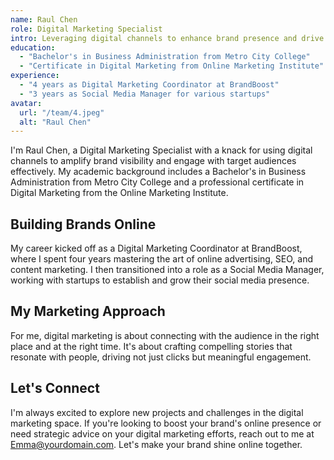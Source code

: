 ```yaml
---
name: Raul Chen
role: Digital Marketing Specialist
intro: Leveraging digital channels to enhance brand presence and drive user engagement.
education:
  - "Bachelor's in Business Administration from Metro City College"
  - "Certificate in Digital Marketing from Online Marketing Institute"
experience:
  - "4 years as Digital Marketing Coordinator at BrandBoost"
  - "3 years as Social Media Manager for various startups"
avatar:
  url: "/team/4.jpeg"
  alt: "Raul Chen"
---
```


I'm Raul Chen, a Digital Marketing Specialist with a knack for using digital channels to amplify brand visibility and engage with target audiences effectively. My academic background includes a Bachelor's in Business Administration from Metro City College and a professional certificate in Digital Marketing from the Online Marketing Institute.

## Building Brands Online

My career kicked off as a Digital Marketing Coordinator at BrandBoost, where I spent four years mastering the art of online advertising, SEO, and content marketing. I then transitioned into a role as a Social Media Manager, working with startups to establish and grow their social media presence.

## My Marketing Approach

For me, digital marketing is about connecting with the audience in the right place and at the right time. It's about crafting compelling stories that resonate with people, driving not just clicks but meaningful engagement.

## Let's Connect

I'm always excited to explore new projects and challenges in the digital marketing space. If you're looking to boost your brand's online presence or need strategic advice on your digital marketing efforts, reach out to me at [Emma@yourdomain.com](mailto:Emma@yourdomain.com). Let's make your brand shine online together.
